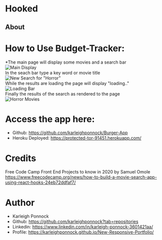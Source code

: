 # Hooked
## About
    

# How to Use Budget-Tracker:
*The main page will display some movies and a search bar <br/>
![Main Display](./public/assets/main.png) <br/>
 In the seach bar type a key word or movie title <br/>
 ![New Search for "Horror"](/public/assets/newsearch.png) <br/>
 While the results are loading the page will display "loading.." <br/>
 ![Loading Bar](/public/assets/loading.png) <br/>
 Finally the results of the search as rendered to the page <br/>
 ![Horror Movies](/public/assets/horror.png) <br/>


# Access the app here: 
* Github: https://github.com/karleighponnock/Burger-App
* Heroku Deployed: https://protected-tor-91451.herokuapp.com/

# Credits
Free Code Camp Front End Projects to know in 2020 by Samuel Omole
https://www.freecodecamp.org/news/how-to-build-a-movie-search-app-using-react-hooks-24eb72ddfaf7/


# Author
 * Karleigh Ponnock
* Github: https://github.com/karleighponnock?tab=repositories
* Linkedin: https://www.linkedin.com/in/karleigh-ponnock-3601421aa/
* Profile: https://karleighponnock.github.io/New-Responsive-Portfolio/
